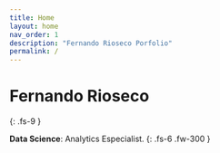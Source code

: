 ```yaml
---
title: Home
layout: home
nav_order: 1
description: "Fernando Rioseco Porfolio"
permalink: /
---
```


# **Fernando Rioseco**
{: .fs-9 }

**Data Science**: Analytics Especialist.
{: .fs-6 .fw-300 }

